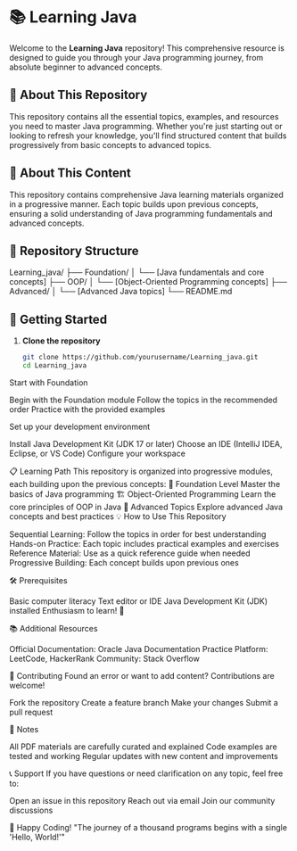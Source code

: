 # 📚 Learning Java

Welcome to the **Learning Java** repository! This comprehensive resource is designed to guide you through your Java programming journey, from absolute beginner to advanced concepts.

## 🎯 About This Repository

This repository contains all the essential topics, examples, and resources you need to master Java programming. Whether you're just starting out or looking to refresh your knowledge, you'll find structured content that builds progressively from basic concepts to advanced topics.

## 📖 About This Content

This repository contains comprehensive Java learning materials organized in a progressive manner. Each topic builds upon previous concepts, ensuring a solid understanding of Java programming fundamentals and advanced concepts.

## 📁 Repository Structure
Learning_java/
├── Foundation/
│   └── [Java fundamentals and core concepts]
├── OOP/
│   └── [Object-Oriented Programming concepts]
├── Advanced/
│   └── [Advanced Java topics]
└── README.md

## 🚀 Getting Started

1. **Clone the repository**
   ```bash
   git clone https://github.com/yourusername/Learning_java.git
   cd Learning_java

Start with Foundation

Begin with the Foundation module
Follow the topics in the recommended order
Practice with the provided examples


Set up your development environment

Install Java Development Kit (JDK 17 or later)
Choose an IDE (IntelliJ IDEA, Eclipse, or VS Code)
Configure your workspace



📋 Learning Path
This repository is organized into progressive modules, each building upon the previous concepts:
🌟 Foundation Level
Master the basics of Java programming
🏗️ Object-Oriented Programming
Learn the core principles of OOP in Java
🚀 Advanced Topics
Explore advanced Java concepts and best practices
💡 How to Use This Repository

Sequential Learning: Follow the topics in order for best understanding
Hands-on Practice: Each topic includes practical examples and exercises
Reference Material: Use as a quick reference guide when needed
Progressive Building: Each concept builds upon previous ones

🛠️ Prerequisites

Basic computer literacy
Text editor or IDE
Java Development Kit (JDK) installed
Enthusiasm to learn! 🎉

📚 Additional Resources

Official Documentation: Oracle Java Documentation
Practice Platform: LeetCode, HackerRank
Community: Stack Overflow

🤝 Contributing
Found an error or want to add content? Contributions are welcome!

Fork the repository
Create a feature branch
Make your changes
Submit a pull request

📝 Notes

All PDF materials are carefully curated and explained
Code examples are tested and working
Regular updates with new content and improvements

📞 Support
If you have questions or need clarification on any topic, feel free to:

Open an issue in this repository
Reach out via email
Join our community discussions


🌟 Happy Coding!
"The journey of a thousand programs begins with a single 'Hello, World!'"